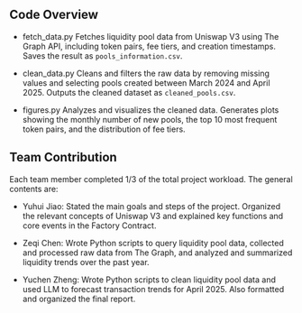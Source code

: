## Code Overview
- fetch_data.py 
  Fetches liquidity pool data from Uniswap V3 using The Graph API, including token pairs, fee tiers, and creation timestamps. Saves the result as `pools_information.csv`.
  
- clean_data.py
  Cleans and filters the raw data by removing missing values and selecting pools created between March 2024 and April 2025. Outputs the cleaned dataset as `cleaned_pools.csv`.
  
- figures.py 
  Analyzes and visualizes the cleaned data. Generates plots showing the monthly number of new pools, the top 10 most frequent token pairs, and the distribution of fee tiers.


## Team Contribution
Each team member completed 1/3 of the total project workload. The general contents are:

- Yuhui Jiao: Stated the main goals and steps of the project. Organized the relevant concepts of Uniswap V3 and explained key functions and core events in the Factory Contract.
  
- Zeqi Chen: Wrote Python scripts to query liquidity pool data, collected and processed raw data from The Graph, and analyzed and summarized liquidity trends over the past year.
  
- Yuchen Zheng: Wrote Python scripts to clean liquidity pool data and used LLM to forecast transaction trends for April 2025. Also formatted and organized the final report.
